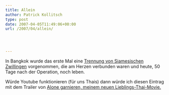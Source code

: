 ```yaml
---
title: Allein
author: Patrick Kollitsch
type: post
date: 2007-04-05T11:49:06+00:00
url: /2007/04/allein/




---
```

In Bangkok wurde das erste Mal eine [Trennung von Siamesischen Zwillingen][1] vorgenommen, die am Herzen verbunden waren und heute, 50 Tage nach der Operation, noch leben.

Würde Youtube funktionieren</a> (für uns Thais) dann würde ich diesen Eintrag mit dem Trailer von <a href="1168">Alone garnieren, meinem neuen Lieblings-Thai-Movie.

 [1]: http://www.nationmultimedia.com/breakingnews/read.php?newsid=30031203
